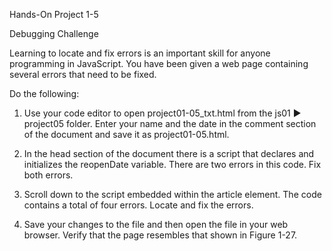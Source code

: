 Hands-On Project 1-5

Debugging Challenge

Learning to locate and fix errors is an important skill for anyone programming in JavaScript. You have been given a web page containing several errors that need to be fixed. 

Do the following:

1. Use your code editor to open project01-05_txt.html from the js01 ► project05 folder. Enter your name and the date in the comment section of the document and save it as project01-05.html.

2. In the head section of the document there is a script that declares and initializes the reopenDate variable. There are two errors in this code. Fix both errors.

3. Scroll down to the script embedded within the article element. The code contains a total of four errors. Locate and fix the errors.

4. Save your changes to the file and then open the file in your web browser. Verify that the page resembles that shown in Figure 1-27.

